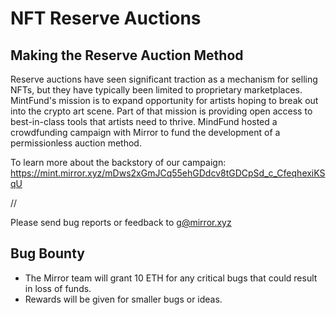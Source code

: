 # NFT Reserve Auctions

## Making the Reserve Auction Method

Reserve auctions have seen significant traction as a mechanism for selling NFTs, but they have typically been limited to proprietary marketplaces. MintFund's mission is to expand opportunity for artists hoping to break out into the crypto art scene. Part of that mission is providing open access to best-in-class tools that artists need to thrive. MindFund hosted a crowdfunding campaign with Mirror to fund the development of a permissionless auction method.

To learn more about the backstory of our campaign: https://mint.mirror.xyz/mDws2xGmJCq55ehGDdcv8tGDCpSd_c_CfeqhexiKSqU

//

Please send bug reports or feedback to g@mirror.xyz

## Bug Bounty
* The Mirror team will grant 10 ETH for any critical bugs that could result in loss of funds.
* Rewards will be given for smaller bugs or ideas.
